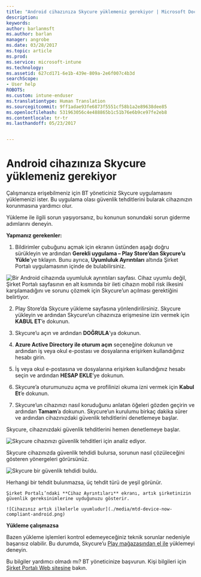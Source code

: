 ```yaml
---
title: "Android cihazınıza Skycure yüklemeniz gerekiyor | Microsoft Docs"
description: 
keywords: 
author: barlanmsft
ms.author: barlan
manager: angrobe
ms.date: 03/28/2017
ms.topic: article
ms.prod: 
ms.service: microsoft-intune
ms.technology: 
ms.assetid: 627cd171-6e1b-439e-809a-2e6f007c4b3d
searchScope:
- User help
ROBOTS: 
ms.custom: intune-enduser
ms.translationtype: Human Translation
ms.sourcegitcommit: 9ff1adae93fe6873f5551cf58b1a2e89638dee85
ms.openlocfilehash: 531963056c4e488865b1c51b76e6b9ce97fe2eb8
ms.contentlocale: tr-tr
ms.lasthandoff: 05/23/2017


---
```


# <a name="you-need-to-install-skycure-on-your-android-device"></a>Android cihazınıza Skycure yüklemeniz gerekiyor

Çalışmanıza erişebilmeniz için BT yöneticiniz Skycure uygulamasını yüklemenizi ister. Bu uygulama olası güvenlik tehditlerini bularak cihazınızın korunmasına yardımcı olur.

Yükleme ile ilgili sorun yaşıyorsanız, bu konunun sonundaki sorun giderme adımlarını deneyin.

**Yapmanız gerekenler:**

1. Bildirimler çubuğunu açmak için ekranın üstünden aşağı doğru sürükleyin ve ardından **Gerekli uygulama – Play Store’dan Skycure’u Yükle**’ye tıklayın. Bunu ayrıca, __Uyumluluk Ayrıntıları__ altında Şirket Portalı uygulamasının içinde de bulabilirsiniz.

  ![Bir Android cihazında uyumluluk ayrıntıları sayfası. Cihaz uyumlu değil, Şirket Portalı sayfasının en alt kısmında bir ileti cihazın mobil risk ilkesini karşılamadığını ve sorunu çözmek için Skycure’un açılması gerektiğini belirtiyor.](./media/skycure-resolves-compliance-android.png)

2. Play Store’da Skycure yükleme sayfasına yönlendirilirsiniz. Skycure yükleyin ve ardından Skycure’un cihazınıza erişmesine izin vermek için **KABUL ET**’e dokunun.

3. Skycure’u açın ve ardından **DOĞRULA**’ya dokunun.

4. **Azure Active Directory ile oturum açın** seçeneğine dokunun ve ardından iş veya okul e-postası ve dosyalarına erişirken kullandığınız hesabı girin.

5. İş veya okul e-postasına ve dosyalarına erişirken kullandığınız hesabı seçin ve ardından **HESAP EKLE**’ye dokunun.

6. Skycure’a oturumunuzu açma ve profilinizi okuma izni vermek için **Kabul Et**’e dokunun.

7. Skycure’un cihazınızı nasıl koruduğunu anlatan öğeleri gözden geçirin ve ardından **Tamam**’a dokunun. Skycure’un kurulumu birkaç dakika sürer ve ardından cihazınızdaki güvenlik tehditlerini denetlemeye başlar.

  Skycure, cihazınızdaki güvenlik tehditlerini hemen denetlemeye başlar.

  ![Skycure cihazınızı güvenlik tehditleri için analiz ediyor.](./media/skycure-scan-in-progress-android.png)

  Skycure cihazınızda güvenlik tehdidi bulursa, sorunun nasıl çözüleceğini gösteren yönergeleri görürsünüz.

  ![Skycure bir güvenlik tehdidi buldu.](./media/skycure-found-a-threat-android.png)

  Herhangi bir tehdit bulunmazsa, üç tehdit türü de yeşil görünür.

    Şirket Portalı’ndaki **Cihaz Ayrıntıları** ekranı, artık şirketinizin güvenlik gereksinimlerine uyduğunuzu gösterir.

    ![Cihazınız artık ilkelerle uyumludur](./media/mtd-device-now-compliant-android.png)

**Yükleme çalışmazsa**

Bazen yükleme işlemleri kontrol edemeyeceğiniz teknik sorunlar nedeniyle başarısız olabilir. Bu durumda, Skycure’u [Play mağazasından el ile](https://play.google.com/store/apps/details?id=com.skycure.skycure) yüklemeyi deneyin.

Bu bilgiler yardımcı olmadı mı? BT yöneticinize başvurun. Kişi bilgileri için [Şirket Portalı Web sitesine](http://portal.manage.microsoft.com) bakın.

